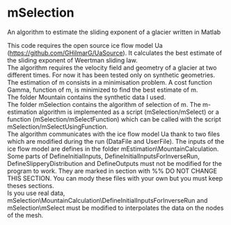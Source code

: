 # mSelection
An algorithm to estimate the sliding exponent of a glacier written in Matlab 

This code requires the open source ice flow model Ua (https://github.com/GHilmarG/UaSource). It calculates the best estimate of the sliding exponent of Weertman sliding law. \
The algorithm requires the velocity field and geometry of a glacier at two different times. For now it has been tested only on synthetic geometries.\
The estimation of m consists in a minimisation problem. A cost function Gamma, function of m, is minimized to find the best estimate of m. \
The folder Mountain contains the synthetic data I used.\
The folder mSelection contains the algorithm of selection of m. The m-estimation algorithm is implemented as a script (mSelection/mSelect) or a function (mSelection/mSelectFunction) which can be called with the script mSelection/mSelectUsingFunction.\
The algorithm communicates with the ice flow model Ua thank to two files which are modified during the run (DataFile and UserFile). The inputs of the ice flow model are defines in the folder mEstimation\MountainCalculation. Some parts of DefineInitialInputs, DefineInitialInputsForInverseRun, DefineSlipperyDistribution and DefineOutputs must not be modified for the program to work. They are marked in section with %% DO NOT CHANGE THIS SECTION. You can mody these files with your own but you must keep theses sections.\
Is you use real data, mSelection\MountainCalculation\DefineInitialInputsForInverseRun and mSelection\mSelect must be modified to interpolates the data on the nodes of the mesh.
